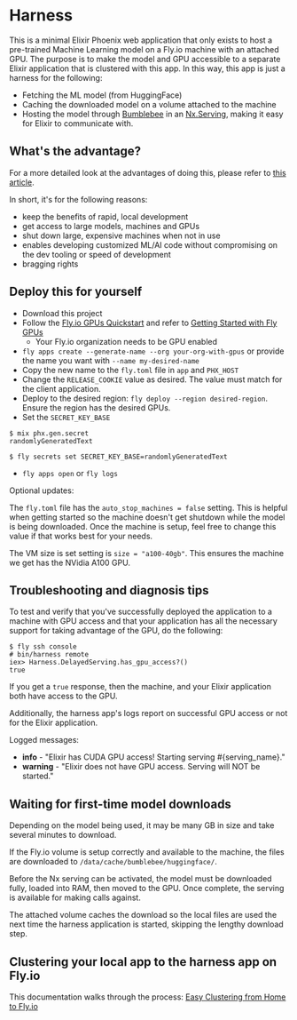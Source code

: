 # Harness

This is a minimal Elixir Phoenix web application that only exists to host a pre-trained Machine Learning model on a Fly.io machine with an attached GPU. The purpose is to make the model and GPU accessible to a separate Elixir application that is clustered with this app. In this way, this app is just a harness for the following:

- Fetching the ML model (from HuggingFace)
- Caching the downloaded model on a volume attached to the machine
- Hosting the model through [Bumblebee](https://github.com/elixir-nx/bumblebee) in an [Nx.Serving](https://hexdocs.pm/nx/Nx.Serving.html), making it easy for Elixir to communicate with.

## What's the advantage?

For a more detailed look at the advantages of doing this, please refer to [this article](!!!!).

In short, it's for the following reasons:

- keep the benefits of rapid, local development
- get access to large models, machines and GPUs
- shut down large, expensive machines when not in use
- enables developing customized ML/AI code without compromising on the dev tooling or speed of development
- bragging rights

## Deploy this for yourself

- Download this project
- Follow the [Fly.io GPUs Quickstart](https://fly.io/docs/gpus/gpu-quickstart/) and refer to [Getting Started with Fly GPUs](https://fly.io/docs/gpus/getting-started-gpus/)
  - Your Fly.io organization needs to be GPU enabled
- `fly apps create --generate-name --org your-org-with-gpus` or provide the name you want with `--name my-desired-name`
- Copy the new name to the `fly.toml` file in `app` and `PHX_HOST`
- Change the `RELEASE_COOKIE` value as desired. The value must match for the client application.
- Deploy to the desired region: `fly deploy --region desired-region`. Ensure the region has the desired GPUs.
- Set the `SECRET_KEY_BASE`
```
$ mix phx.gen.secret
randomlyGeneratedText

$ fly secrets set SECRET_KEY_BASE=randomlyGeneratedText
```
- `fly apps open` or `fly logs`

Optional updates:

The `fly.toml` file has the `auto_stop_machines = false` setting. This is helpful when getting started so the machine doesn't get shutdown while the model is being downloaded. Once the machine is setup, feel free to change this value if that works best for your needs.

The VM size is set setting is `size = "a100-40gb"`. This ensures the machine we get has the NVidia A100 GPU.


## Troubleshooting and diagnosis tips

To test and verify that you've successfully deployed the application to a
machine with GPU access and that your application has all the necessary support
for taking advantage of the GPU, do the following:

```
$ fly ssh console
# bin/harness remote
iex> Harness.DelayedServing.has_gpu_access?()
true
```

If you get a `true` response, then the machine, and your Elixir application both
have access to the GPU.

Additionally, the harness app's logs report on successful GPU access or not for
the Elixir application.

Logged messages:
- **info** - "Elixir has CUDA GPU access! Starting serving #{serving_name}."
- **warning** - "Elixir does not have GPU access. Serving will NOT be started."

## Waiting for first-time model downloads

Depending on the model being used, it may be many GB in size and take
several minutes to download.

If the Fly.io volume is setup correctly and available to the machine, the files
are downloaded to `/data/cache/bumblebee/huggingface/`.

Before the Nx serving can be activated, the model must be downloaded fully, loaded
into RAM, then moved to the GPU. Once complete, the serving is available for
making calls against.

The attached volume caches the download so the local files are used the next
time the harness application is started, skipping the lengthy download step.

## Clustering your local app to the harness app on Fly.io

This documentation walks through the process: [Easy Clustering from Home to Fly.io](https://fly.io/docs/elixir/advanced-guides/clustering-from-home-to-your-app-in-fly/)
